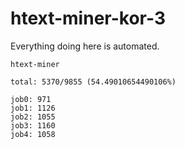 # htext-miner-kor-3

Everything doing here is automated.

```
htext-miner

total: 5370/9855 (54.49010654490106%)

job0: 971
job1: 1126
job2: 1055
job3: 1160
job4: 1058
```